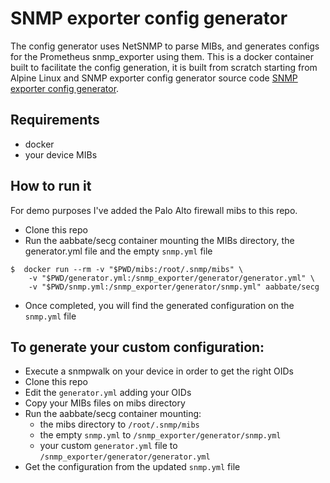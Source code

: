 #   SNMP exporter config generator
The config generator uses NetSNMP to parse MIBs, and generates configs for the Prometheus snmp_exporter using them.
This is a docker container built to facilitate the config generation, it is built from scratch starting from Alpine Linux and SNMP exporter config generator source code [SNMP exporter config generator](https://github.com/prometheus/snmp_exporter/tree/master/generator). 

## Requirements
- docker
- your device MIBs

## How to run it
For demo purposes I've added the Palo Alto firewall mibs to this repo.
- Clone this repo
- Run the aabbate/secg container mounting the MIBs directory, the generator.yml file and the empty `snmp.yml` file 
```
$  docker run --rm -v "$PWD/mibs:/root/.snmp/mibs" \
	-v "$PWD/generator.yml:/snmp_exporter/generator/generator.yml" \
	-v "$PWD/snmp.yml:/snmp_exporter/generator/snmp.yml" aabbate/secg
```
- Once completed, you will find the generated configuration on the `snmp.yml` file 

## To generate your custom configuration:
- Execute a snmpwalk on your device in order to get the right OIDs
- Clone this repo
- Edit the `generator.yml` adding your OIDs
- Copy your MIBs files on mibs directory
- Run the aabbate/secg container mounting:
    * the mibs directory to `/root/.snmp/mibs`
    * the empty `snmp.yml` to `/snmp_exporter/generator/snmp.yml`
    * your custom `generator.yml` file to `/snmp_exporter/generator/generator.yml`
- Get the configuration from the updated `snmp.yml` file
